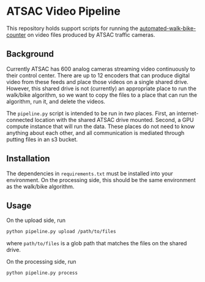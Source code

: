 # ATSAC Video Pipeline

This repository holds support scripts for running the
[automated-walk-bike-counter](https://github.com/CityOfLosAngeles/automated-walk-bike-counter)
on video files produced by ATSAC traffic cameras.

## Background

Currently ATSAC has 600 analog cameras streaming video continuously
to their control center. There are up to 12 encoders that can produce
digital video from these feeds and place those videos on a single
shared drive. However, this shared drive is not (currently) an appropriate
place to run the walk/bike algorithm, so we want to copy the files
to a place that can run the algorithm, run it, and delete the videos.

The `pipeline.py` script is intended to be run in *two* places.
First, an internet-connected location with the shared ATSAC drive mounted.
Second, a GPU compute instance that will run the data.
These places do not need to know anything about each other,
and all communication is mediated through putting files in an s3 bucket.

## Installation

The dependencies in `requirements.txt` must be installed into your environment.
On the processing side, this should be the same environment as the walk/bike algorithm.

## Usage

On the upload side, run
```bash
python pipeline.py upload /path/to/files
```
where `path/to/files` is a glob path that matches the files on the shared drive.

On the processing side, run
```bash
python pipeline.py process
```
